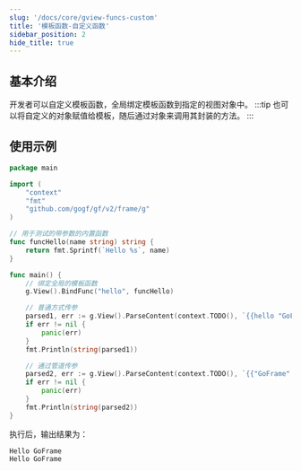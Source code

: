 ```yaml
---
slug: '/docs/core/gview-funcs-custom'
title: '模板函数-自定义函数'
sidebar_position: 2
hide_title: true
---
```


## 基本介绍

开发者可以自定义模板函数，全局绑定模板函数到指定的视图对象中。
:::tip
也可以将自定义的对象赋值给模板，随后通过对象来调用其封装的方法。
:::
## 使用示例

```go
package main

import (
    "context"
    "fmt"
    "github.com/gogf/gf/v2/frame/g"
)

// 用于测试的带参数的内置函数
func funcHello(name string) string {
    return fmt.Sprintf(`Hello %s`, name)
}

func main() {
    // 绑定全局的模板函数
    g.View().BindFunc("hello", funcHello)

    // 普通方式传参
    parsed1, err := g.View().ParseContent(context.TODO(), `{{hello "GoFrame"}}`, nil)
    if err != nil {
        panic(err)
    }
    fmt.Println(string(parsed1))

    // 通过管道传参
    parsed2, err := g.View().ParseContent(context.TODO(), `{{"GoFrame" | hello}}`, nil)
    if err != nil {
        panic(err)
    }
    fmt.Println(string(parsed2))
}
```

执行后，输出结果为：

```
Hello GoFrame
Hello GoFrame
```